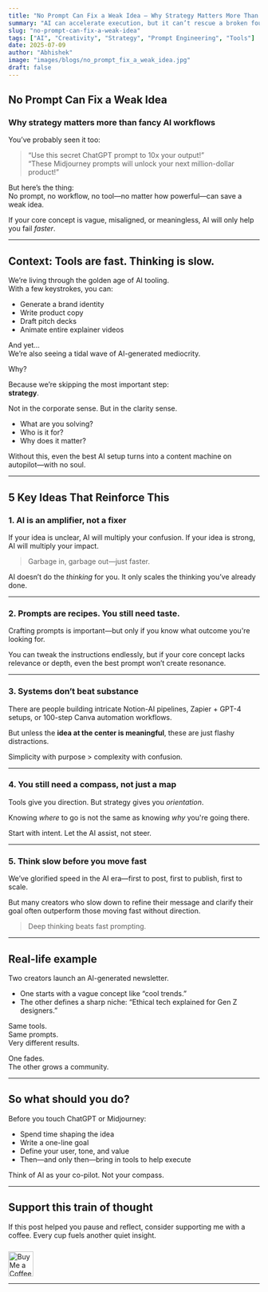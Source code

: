```yaml
---
title: "No Prompt Can Fix a Weak Idea — Why Strategy Matters More Than Fancy AI Workflows"
summary: "AI can accelerate execution, but it can’t rescue a broken foundation. Here's why clarity, strategy, and original thinking still lead the way."
slug: "no-prompt-can-fix-a-weak-idea"
tags: ["AI", "Creativity", "Strategy", "Prompt Engineering", "Tools"]
date: 2025-07-09
author: "Abhishek"
image: "images/blogs/no_prompt_fix_a_weak_idea.jpg"
draft: false
---
```


## No Prompt Can Fix a Weak Idea  
### Why strategy matters more than fancy AI workflows

You’ve probably seen it too:

> “Use this secret ChatGPT prompt to 10x your output!”  
> “These Midjourney prompts will unlock your next million-dollar product!”

But here’s the thing:  
No prompt, no workflow, no tool—no matter how powerful—can save a weak idea.

If your core concept is vague, misaligned, or meaningless, AI will only help you fail *faster*.

---

## Context: Tools are fast. Thinking is slow.

We’re living through the golden age of AI tooling.  
With a few keystrokes, you can:
- Generate a brand identity
- Write product copy
- Draft pitch decks
- Animate entire explainer videos

And yet...  
We’re also seeing a tidal wave of AI-generated mediocrity.

Why?

Because we’re skipping the most important step:  
**strategy**.

Not in the corporate sense. But in the clarity sense.  
- What are you solving?
- Who is it for?
- Why does it matter?

Without this, even the best AI setup turns into a content machine on autopilot—with no soul.

---

## 5 Key Ideas That Reinforce This

### 1. AI is an amplifier, not a fixer

If your idea is unclear, AI will multiply your confusion.
If your idea is strong, AI will multiply your impact.

> Garbage in, garbage out—just faster.

AI doesn’t do the *thinking* for you. It only scales the thinking you’ve already done.

---

### 2. Prompts are recipes. You still need taste.

Crafting prompts is important—but only if you know what outcome you're looking for.

You can tweak the instructions endlessly, but if your core concept lacks relevance or depth, even the best prompt won’t create resonance.

---

### 3. Systems don’t beat substance

There are people building intricate Notion-AI pipelines, Zapier + GPT-4 setups, or 100-step Canva automation workflows.

But unless the **idea at the center is meaningful**, these are just flashy distractions.

Simplicity with purpose > complexity with confusion.

---

### 4. You still need a compass, not just a map

Tools give you direction. But strategy gives you *orientation*.

Knowing *where* to go is not the same as knowing *why* you're going there.

Start with intent. Let the AI assist, not steer.

---

### 5. Think slow before you move fast

We’ve glorified speed in the AI era—first to post, first to publish, first to scale.

But many creators who slow down to refine their message and clarify their goal often outperform those moving fast without direction.

> Deep thinking beats fast prompting.

---

## Real-life example

Two creators launch an AI-generated newsletter.

- One starts with a vague concept like “cool trends.”
- The other defines a sharp niche: “Ethical tech explained for Gen Z designers.”

Same tools.  
Same prompts.  
Very different results.

One fades.  
The other grows a community.

---

## So what should you do?

Before you touch ChatGPT or Midjourney:
- Spend time shaping the idea
- Write a one-line goal
- Define your user, tone, and value
- Then—and only then—bring in tools to help execute

Think of AI as your co-pilot. Not your compass.

---

## Support this train of thought

If this post helped you pause and reflect, consider supporting me with a coffee. Every cup fuels another quiet insight.

<a href="https://buymeacoffee.com/abhisheksawant" target="_blank" rel="noopener">
  <img src="/images/buttons/yellow-button.png" alt="Buy Me a Coffee" style="height: 50px; margin-top: 10px;" />
</a>

---

